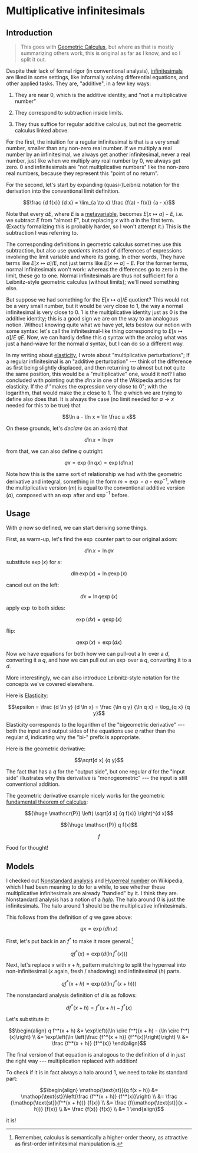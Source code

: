 # Multiplicative infinitesimals

## Introduction

> This goes with [Geometric Calculus](./geometric-calculus.md), but where as that is mostly summarizing others work, this is original as far as I know, and so I split it out.

Despite their lack of formal rigor (in conventional analysis), [infinitesimals](https://en.wikipedia.org/wiki/Infinitesimal) are liked in some settings, like informally solving differential equations, and other applied tasks.
They are, "additive", in a few key ways:

1. They are near 0, which is the additive identity, and "not a multiplicative number"

2. They correspond to subtraction inside limits.

3. They thus suffice for regular additive calculus, but not the geometric calculus linked above.

For the first, the intuition for a regular infinitesimal is that is a very small number, smaller than any non-zero real number.
If we multiply a real number by an infinitesimal, we always get another infinitesimal, never a real number, just like when we multiply any real number by 0, we always get zero.
0 and infinitesimals are "not multiplicative numbers" like the non-zero real numbers, because they represent this "point of no return".

For the second, let's start by expanding (quasi-)Leibniz notation for the derivation into the conventional limit definition.
```math
\frac {d f(x)} {d x} = \lim_{a \to x} \frac {f(a) - f(x)} {a - x}
```
Note that every $d E$, where $E$ is a [metavariable](https://en.wikipedia.org/wiki/metavariable), becomes $E[x \mapsto a] - E$,
i.e. we subtract $E$ from "almost $E$", but replacing $x$ with $a$ in the first term.
(Exactly formalizing this is probably harder, so I won't attempt it.)
This is the subtraction I was referring to.

The corresponding definitions in geometric calculus sometimes use this subtraction, but also use *quotients* instead of differences of expressions involving the limit variable and where its going.
In other words, They have terms like $E[x \mapsto a] / E$, not just terms like $E[x \mapsto a] - E$.
For the former terms, normal infinitesimals won't work: whereas the differences go to zero in the limit, these go to one.
Normal infinitesimals are thus not sufficient for a Leibnitz-style geometric calculus (without limits); we'll need something else.

But suppose we had something for the $E[x \mapsto a] / E$ quotient?
This would not be a very small number, but it would be very close to $1$, the way a normal infinitesimal is very close to $0$.
$1$ is the multiplicative identity just as $0$ is the additive identity; this is a good sign we are on the way to an analogous notion.
Without knowing quite what we have yet, lets bestow our notion with some syntax: let's call the infinitesimal-like thing corresponding to $E[x \mapsto a] / E$ $qE$.
Now, we can hardly define this $q$ syntax with the analog what was just a hand-wave for the normal $d$ syntax, but I can do so a different way.

In my writing about [elasticity](../economics-math.md#Elasticity), I wrote about "multiplicative perturbations";
If a regular infinitesimal is an "additive perturbation" --- think of the difference as first being slightly displaced, and then returning to almost but not quite the same position, this would be a "multiplicative" one, would it not?
I also concluded with pointing out the $d\ln x$ in one of the Wikipedia articles for elasticity.
If the $d$ "makes the expression very close to 0"; with the logarithm, that would make the $x$ close to 1.
The $q$ which we are trying to define also does that.
It is always the case (no limit needed for $a \to x$ needed for this to be true) that
```math
\ln a - \ln x = \ln \frac a x
```
On these grounds, let's *declare* (as an axiom) that
```math
d \ln x = \ln q x
```
from that, we can also define $q$ outright:
```math
q x = \exp(\ln q x) = \exp(d \ln x)
```
Note how this is the same sort of relationship we had with the geometric derivative and integral,
something in the form $m = \exp \circ a \circ \exp^{-1}$,
where the multiplicative version ($m$) is equal to the conventional additive version ($a$), composed with an $\exp$ after and $\exp^{-1}$ before.

## Usage

With $q$ now so defined, we can start deriving some things.

First, as warm-up, let's find the $\exp$ counter part to our original axiom:
```math
d \ln x = \ln q x
```
substitute $\exp(x)$ for $x$:
```math
d \ln \exp(x) = \ln q \exp(x)
```
cancel out on the left:
```math
d x = \ln q \exp(x)
```
apply $\exp$ to both sides:
```math
\exp(d x) = q \exp(x)
```
flip:
```math
q \exp(x) = \exp(d x)
```
Now we have equations for both how we can pull-out a $\ln$ over a $d$, converting it a $q$, and how we can pull out an $\exp$ over a $q$, converting it to a $d$.

More interestingly, we can also introduce Leibnitz-style notation for the concepts we've covered elsewhere.

Here is [Elasticity](../economics-math.md#Elasticity):

```math
\epsilon = \frac {d \ln y} {d \ln x} = \frac {\ln q y} {\ln q x} = \log_{q x} {q y}
```

Elasticity corresponds to the logarithm of the "bigeometric derivative" --- both the input and output sides of the equations use $q$ rather than the regular $d$, indicating why the "bi-" prefix is appropriate.

Here is the geometric derivative:

```math
\sqrt[d x] {q y}
```

The fact that has a $q$ for the "output side", but one regular $d$ for the "input side" illustrates why this derivative is "monogeometric" --- the input is still conventional addition.

The geometric derivative example nicely works for the geometric [fundamental theorem of calculus](https://en.wikipedia.org/wiki/Fundamental_theorem_of_calculus):

```math
{\huge \mathscr{P}} \left( \sqrt[d x] {q f(x)} \right)^{d x}
```
```math
{\huge \mathscr{P}} q f(x)
```
```math
f
```

Food for thought!

## Models

I checked out [Nonstandard analysis](https://en.wikipedia.org/wiki/Nonstandard_analysis) and [Hyperreal number](https://en.wikipedia.org/wiki/Hyperreal_number) on Wikipedia, which I had been meaning to do for a while, to see whether these multiplicative infinitesimals are already "handled" by it.
I think they are.
Nonstandard analysis has a notion of a [*halo*](https://en.wikipedia.org/wiki/Monad_(nonstandard_analysis)).
The halo around $0$ is just the infinitesimals.
The halo around $1$ should be the multiplicative infinitesimals.

This follows from the definition of $q$ we gave above:
```math
q x = \exp(d \ln x)
```

First, let's put back in an $f^*$ to make it more general.[^higher-order]
```math
q f^*(x) = \exp(d(\ln f^*(x)))
```

[^higher-order]: Remember, calculus is semantically a higher-order theory, as attractive as first-order infinitesimal manipulation is.

Next, let's replace $x$ with $x + h$, pattern matching to split the hyperreal into non-infinitesimal ($x$ again, fresh / shadowing) and infinitesimal ($h$) parts.
```math
q f^*(x + h) = \exp(d(\ln f^*(x + h)))
```

The nonstandard analysis definition of $d$ is as follows:
```math
d f^*(x + h) = f^*(x + h) - f^*(x)
```

Let's substitute it:
```math
\begin{align}
q f^*(x + h)
&= \exp\left((\ln \circ f^*)(x + h) - (\ln \circ f^*)(x)\right) \\
&= \exp\left(\ln \left(\frac {f^*(x + h)} {f^*(x)}\right)\right) \\
&= \frac {f^*(x + h)} {f^*(x)}
\end{align}
```

The final version of that equation is analogous to the definition of $d$ in just the right way --- multiplication replaced with addition!

To check if it is in fact always a halo around $1$, we need to take its standard part:
```math
\begin{align}
\mathop{\text{st}}(q f(x + h))
&= \mathop{\text{st}}\left(\frac {f^*(x + h)} {f^*(x)}\right) \\
&= \frac {\mathop{\text{st}}(f^*(x + h))} {f(x)} \\
&= \frac {f(\mathop{\text{st}}(x + h))} {f(x)} \\
&= \frac {f(x)} {f(x)} \\
&= 1
\end{align}
```
it is!
